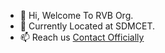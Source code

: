 - 👋 Hi, Welcome To RVB Org.
- 🌱 Currently Located at SDMCET.
- 📫 Reach us <a href="https://rahulvb.com/contact">Contact Officially</a>
